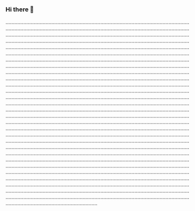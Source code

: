### Hi there 👋

..........................................................................................................................................................................................................................................................................................................................................................................................................................................................................................................................................................................................................................................................................................................................................................................................................................................................................................................................................................................................................................................................................................................................................................................................................................................................................................................................................................................................................................................................................................................................................................................................................................................................................................................................................................................................................................................................................................................................................................................................................................................................................................................................................................................................................................................................................................................................................................................................................................................................................................................................................................................................................................................................................................................................................................................................................................................................................................................................................................................................................................................................................................................................................................................................................................................................................................................................................................................................................................................................................................................................................................................................................................................................................................................................................................................................................